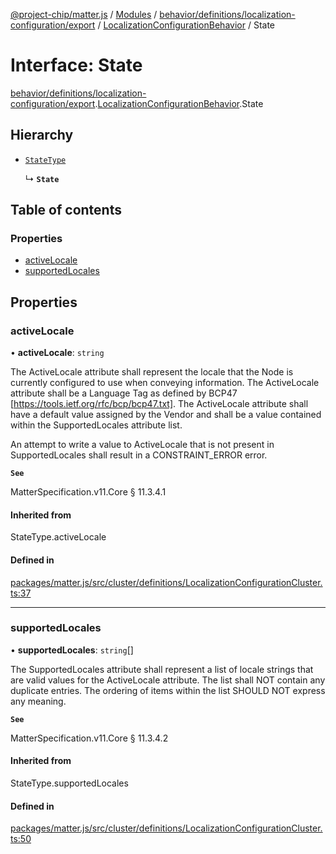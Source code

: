 [@project-chip/matter.js](../README.md) / [Modules](../modules.md) / [behavior/definitions/localization-configuration/export](../modules/behavior_definitions_localization_configuration_export.md) / [LocalizationConfigurationBehavior](../modules/behavior_definitions_localization_configuration_export.LocalizationConfigurationBehavior.md) / State

# Interface: State

[behavior/definitions/localization-configuration/export](../modules/behavior_definitions_localization_configuration_export.md).[LocalizationConfigurationBehavior](../modules/behavior_definitions_localization_configuration_export.LocalizationConfigurationBehavior.md).State

## Hierarchy

- [`StateType`](../modules/behavior_definitions_localization_configuration_export._internal_.md#statetype)

  ↳ **`State`**

## Table of contents

### Properties

- [activeLocale](behavior_definitions_localization_configuration_export.LocalizationConfigurationBehavior.State.md#activelocale)
- [supportedLocales](behavior_definitions_localization_configuration_export.LocalizationConfigurationBehavior.State.md#supportedlocales)

## Properties

### activeLocale

• **activeLocale**: `string`

The ActiveLocale attribute shall represent the locale that the Node is currently configured to use when
conveying information. The ActiveLocale attribute shall be a Language Tag as defined by BCP47
[https://tools.ietf.org/rfc/bcp/bcp47.txt]. The ActiveLocale attribute shall have a default value
assigned by the Vendor and shall be a value contained within the SupportedLocales attribute list.

An attempt to write a value to ActiveLocale that is not present in SupportedLocales shall result in a
CONSTRAINT_ERROR error.

**`See`**

MatterSpecification.v11.Core § 11.3.4.1

#### Inherited from

StateType.activeLocale

#### Defined in

[packages/matter.js/src/cluster/definitions/LocalizationConfigurationCluster.ts:37](https://github.com/project-chip/matter.js/blob/6d3b6a5d957d88a9231d6ecab4bb41f8133112be/packages/matter.js/src/cluster/definitions/LocalizationConfigurationCluster.ts#L37)

___

### supportedLocales

• **supportedLocales**: `string`[]

The SupportedLocales attribute shall represent a list of locale strings that are valid values for the
ActiveLocale attribute. The list shall NOT contain any duplicate entries. The ordering of items within
the list SHOULD NOT express any meaning.

**`See`**

MatterSpecification.v11.Core § 11.3.4.2

#### Inherited from

StateType.supportedLocales

#### Defined in

[packages/matter.js/src/cluster/definitions/LocalizationConfigurationCluster.ts:50](https://github.com/project-chip/matter.js/blob/6d3b6a5d957d88a9231d6ecab4bb41f8133112be/packages/matter.js/src/cluster/definitions/LocalizationConfigurationCluster.ts#L50)
